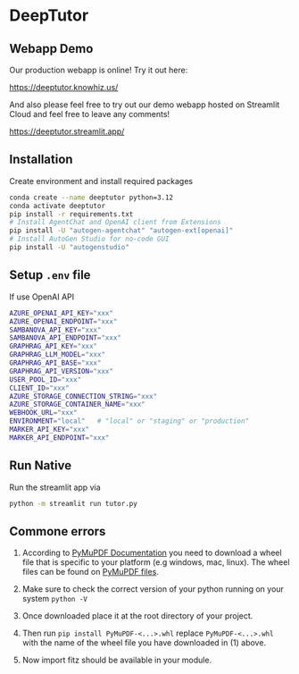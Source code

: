 # DeepTutor

## Webapp Demo

Our production webapp is online! Try it out here:

https://deeptutor.knowhiz.us/

And also please feel free to try out our demo webapp hosted on Streamlit Cloud and feel free to leave any comments!

https://deeptutor.streamlit.app/

## Installation

Create environment and install required packages

```bash
conda create --name deeptutor python=3.12
conda activate deeptutor
pip install -r requirements.txt
# Install AgentChat and OpenAI client from Extensions
pip install -U "autogen-agentchat" "autogen-ext[openai]"
# Install AutoGen Studio for no-code GUI
pip install -U "autogenstudio"
```

## Setup ```.env``` file

If use OpenAI API

```bash
AZURE_OPENAI_API_KEY="xxx"
AZURE_OPENAI_ENDPOINT="xxx"
SAMBANOVA_API_KEY="xxx"
SAMBANOVA_API_ENDPOINT="xxx"
GRAPHRAG_API_KEY="xxx"
GRAPHRAG_LLM_MODEL="xxx"
GRAPHRAG_API_BASE="xxx"
GRAPHRAG_API_VERSION="xxx"
USER_POOL_ID="xxx"
CLIENT_ID="xxx"
AZURE_STORAGE_CONNECTION_STRING="xxx"
AZURE_STORAGE_CONTAINER_NAME="xxx"
WEBHOOK_URL="xxx"
ENVIRONMENT="local"   # "local" or "staging" or "production"
MARKER_API_KEY="xxx"
MARKER_API_ENDPOINT="xxx"
```

## Run Native

Run the streamlit app via

```bash
python -m streamlit run tutor.py
```

## Commone errors

1. According to [PyMuPDF Documentation](https://pymupdf.readthedocs.io/en/latest/installation.html#option-2-install-from-binaries) you need to download a wheel file that is specific to your platform (e.g windows, mac, linux). The wheel files can be found on [PyMuPDF files](https://pypi.org/project/PyMuPDF/#files).

2. Make sure to check the correct version of your python running on your system ```python -V```

3. Once downloaded place it at the root directory of your project.

4. Then run ```pip install PyMuPDF-<...>.whl``` replace ```PyMuPDF-<...>.whl``` with the name of the wheel file you have downloaded in (1) above.

5. Now import fitz should be available in your module.
